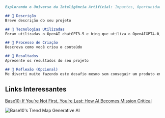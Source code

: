 ```markdown
Explorando o Universo da Inteligência Artificial: Impactos, Oportunidades e Transformações

## 📒 Descrição
Breve descrição do seu projeto

## 🤖 Tecnologias Utilizadas
Foram utilizadas o OpenAI chatGPT3.5 e bing que utiliza o OpenAIGPT4.0, para ambos fazerem o roteiro e mudarem os mínimos detalhes

## 🧐 Processo de Criação
Descreva como você criou o conteúdo

## 🚀 Resultados
Apresente os resultados do seu projeto

## 💭 Reflexão (Opcional)
Me diverti muito fazendo este desafio mesmo sem conseguir um produto em si.
```


## Links Interessantes

[Base10: If You’re Not First, You’re Last: How AI Becomes Mission Critical](https://base10.vc/post/generative-ai-mission-critical/)

![Base10's Trend Map Generative AI](https://github.com/digitalinnovationone/lab-natty-or-not/assets/730492/f4df26e8-f8f7-4419-8252-c69d73ea930c)
